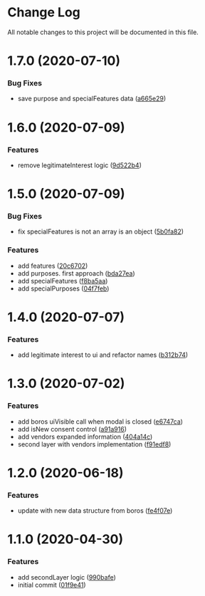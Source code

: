 # Change Log

All notable changes to this project will be documented in this file.

# 1.7.0 (2020-07-10)


### Bug Fixes

* save purpose and specialFeatures data ([a665e29](https://github.com/SUI-Components/schibsted-spain-components/commit/a665e29d4488e41662790dcf8fd9257c815e2add))



# 1.6.0 (2020-07-09)


### Features

* remove legitimateInterest logic ([9d522b4](https://github.com/SUI-Components/schibsted-spain-components/commit/9d522b46e5e919d83a0f0b18d5760dd1faa4d04f))



# 1.5.0 (2020-07-09)


### Bug Fixes

* fix specialFeatures is not an array is an object ([5b0fa82](https://github.com/SUI-Components/schibsted-spain-components/commit/5b0fa82fc305a4ed0c341fbd85e7b311380495bf))


### Features

* add features ([20c6702](https://github.com/SUI-Components/schibsted-spain-components/commit/20c6702caba3e84c8aa9aea84d8e09d8ed13db88))
* add purposes. first approach ([bda27ea](https://github.com/SUI-Components/schibsted-spain-components/commit/bda27ea1d98adbe284504d5246d5bc3284c198c9))
* add specialFeatures ([f8ba5aa](https://github.com/SUI-Components/schibsted-spain-components/commit/f8ba5aa3ef5a6e14344443670fc16c215d68622b))
* add specialPurposes ([04f7feb](https://github.com/SUI-Components/schibsted-spain-components/commit/04f7febc987eb9b57eaa4fc1586b232117109d42))



# 1.4.0 (2020-07-07)


### Features

* add legitimate interest to ui and refactor names ([b312b74](https://github.com/SUI-Components/schibsted-spain-components/commit/b312b741020f5c89a03ba3f13da7ccfcac1f0ea2))



# 1.3.0 (2020-07-02)


### Features

* add boros uiVisible call when modal is closed ([e6747ca](https://github.com/SUI-Components/schibsted-spain-components/commit/e6747cae33273c312f2f9575ed8eecbc6e8939fd))
* add isNew consent control ([a91a916](https://github.com/SUI-Components/schibsted-spain-components/commit/a91a916828a4bb4fd04a313f1c2249e92ae6166f))
* add vendors expanded information ([404a14c](https://github.com/SUI-Components/schibsted-spain-components/commit/404a14c30836ec69a10e2a9702d0693dad2b147d))
* second layer with vendors implementation ([f91edf8](https://github.com/SUI-Components/schibsted-spain-components/commit/f91edf8d4db113b1658048df590ed422194c92ef))



# 1.2.0 (2020-06-18)


### Features

* update with new data structure from boros ([fe4f07e](https://github.com/SUI-Components/schibsted-spain-components/commit/fe4f07e59045f6fc934cc26782dac231f0b55092))



# 1.1.0 (2020-04-30)


### Features

* add secondLayer logic ([990bafe](https://github.com/SUI-Components/schibsted-spain-components/commit/990bafef960d8250d0176bd1b66db14fc19f373f))
* initial commit ([01f9e41](https://github.com/SUI-Components/schibsted-spain-components/commit/01f9e41c15313d703724bdcc6c383388cabc6d5c))



